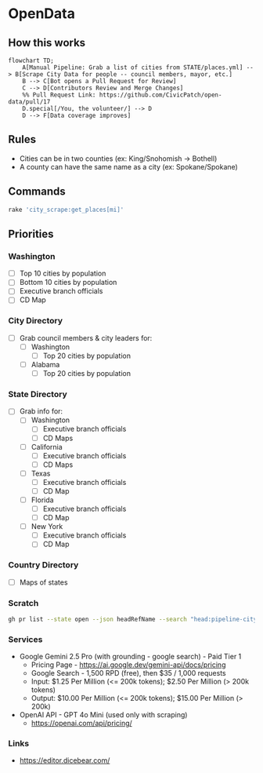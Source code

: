 # OpenData

## How this works

```mermaid
flowchart TD;
    A[Manual Pipeline: Grab a list of cities from STATE/places.yml] --> B[Scrape City Data for people -- council members, mayor, etc.]
    B --> C[Bot opens a Pull Request for Review]
    C --> D[Contributors Review and Merge Changes]
    %% Pull Request Link: https://github.com/CivicPatch/open-data/pull/17
    D.special[/You, the volunteer/] --> D
    D --> F[Data coverage improves]
```

## Rules
* Cities can be in two counties (ex: King/Snohomish -> Bothell)
* A county can have the same name as a city (ex: Spokane/Spokane)

## Commands

```bash
rake 'city_scrape:get_places[mi]'
```

## Priorities
### Washington
- [ ] Top 10 cities by population
- [ ] Bottom 10 cities by population
- [ ] Executive branch officials
- [ ] CD Map

### City Directory
- [ ] Grab council members & city leaders for:
  - [ ] Washington
    - [ ] Top 20 cities by population
  - [ ] Alabama
    - [ ] Top 20 cities by population

### State Directory
- [ ] Grab info for:
  - [ ] Washington
    - [ ] Executive branch officials
    - [ ] CD Maps
  - [ ] California
    - [ ] Executive branch officials
    - [ ] CD Maps
  - [ ] Texas
    - [ ] Executive branch officials
    - [ ] CD Map 
  - [ ] Florida
    - [ ] Executive branch officials
    - [ ] CD Map
  - [ ] New York
    - [ ] Executive branch officials
    - [ ] CD Map

### Country Directory
- [ ] Maps of states

### Scratch
```bash
gh pr list --state open --json headRefName --search "head:pipeline-city-scrapes-wa-" --template '{{range .}}{{.headRefName}} {{end}}'
```

### Services
* Google Gemini 2.5 Pro (with grounding - google search) - Paid Tier 1
  * Pricing Page - https://ai.google.dev/gemini-api/docs/pricing
  * Google Search - 1,500 RPD (free), then $35 / 1,000 requests
  * Input: $1.25 Per Million (<= 200k tokens); $2.50 Per Million (> 200k tokens)
  * Output: $10.00 Per Million (<= 200k tokens); $15.00 Per Million (> 200k)
* OpenAI API - GPT 4o Mini (used only with scraping)
  * https://openai.com/api/pricing/

### Links
* https://editor.dicebear.com/
